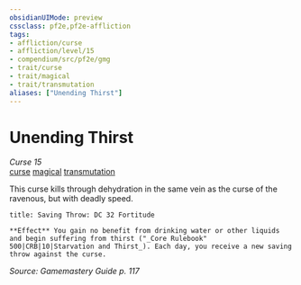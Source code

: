 ```yaml
---
obsidianUIMode: preview
cssclass: pf2e,pf2e-affliction
tags:
- affliction/curse
- affliction/level/15
- compendium/src/pf2e/gmg
- trait/curse
- trait/magical
- trait/transmutation
aliases: ["Unending Thirst"]
---
```

# Unending Thirst
*Curse 15*  
[curse](../../../Rules/traits/curse.md)  [magical](../../../Rules/traits/magical.md)  [transmutation](../../../Rules/traits/transmutation.md)  

This curse kills through dehydration in the same vein as the curse of the ravenous, but with deadly speed.

```ad-inline-affliction
title: Saving Throw: DC 32 Fortitude

**Effect** You gain no benefit from drinking water or other liquids and begin suffering from thirst ("_Core Rulebook" 500|CRB|10|Starvation and Thirst_). Each day, you receive a new saving throw against the curse.
```

*Source: Gamemastery Guide p. 117*